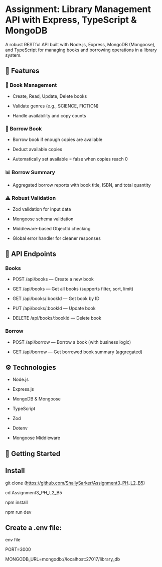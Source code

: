 # Assignment: Library Management API with Express, TypeScript & MongoDB

A robust RESTful API built with Node.js, Express, MongoDB (Mongoose), and TypeScript for managing books and borrowing operations in a library system.

## 🔧 Features
 ### 📖 Book Management

* Create, Read, Update, Delete books

* Validate genres (e.g., SCIENCE, FICTION)

* Handle availability and copy counts

### 📘 Borrow Book

* Borrow book if enough copies are available

* Deduct available copies

* Automatically set available = false when copies reach 0

### 📊 Borrow Summary

* Aggregated borrow reports with book title, ISBN, and total quantity

### ⚠️ Robust Validation

* Zod validation for input data

* Mongoose schema validation

* Middleware-based ObjectId checking

* Global error handler for cleaner responses

## 🧪 API Endpoints
### Books
* POST /api/books — Create a new book

* GET /api/books — Get all books (supports filter, sort, limit)

* GET /api/books/:bookId — Get book by ID

* PUT /api/books/:bookId — Update book

* DELETE /api/books/:bookId — Delete book

### Borrow
* POST /api/borrow — Borrow a book (with business logic)

* GET /api/borrow — Get borrowed book summary (aggregated)


## ⚙️ Technologies
* Node.js

* Express.js

* MongoDB & Mongoose

* TypeScript

* Zod

* Dotenv

* Mongoose Middleware

## 🏁 Getting Started

## Install
git clone (https://github.com/ShailySarker/Assignment3_PH_L2_B5)

cd Assignment3_PH_L2_B5

npm install

npm run dev


## Create a .env file:
env file

PORT=3000

MONGODB_URL=mongodb://localhost:27017/library_db
